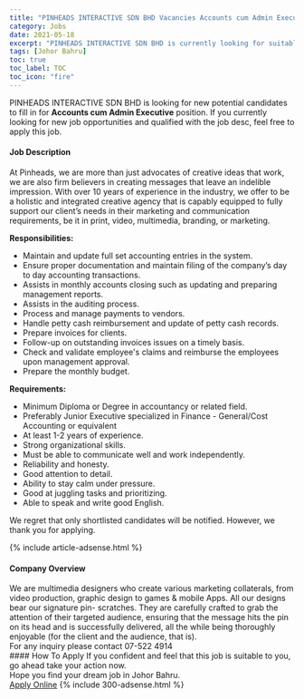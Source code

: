 ```yaml
---
title: "PINHEADS INTERACTIVE SDN BHD Vacancies Accounts cum Admin Executive" 
category: Jobs 
date: 2021-05-18 
excerpt: "PINHEADS INTERACTIVE SDN BHD is currently looking for suitable person to fill in the Accounts cum Admin Executive which based in Johor Bahru" 
tags: [Johor Bahru] 
toc: true 
toc_label: TOC 
toc_icon: "fire" 
--- 
```


<p>PINHEADS INTERACTIVE SDN BHD is looking for new potential candidates to fill in for <b>Accounts cum Admin Executive</b> position. If you currently looking for new job opportunities and qualified with the job desc, feel free to apply this job.
</p><div><div><h4>Job Description</h4></div><div><div><span><div><p>At Pinheads, we are more than just advocates of creative ideas that work, we are also firm believers in creating messages that leave an indelible impression. With over 10 years of experience in the industry, we offer to be a holistic and integrated creative agency that is capably equipped to fully support our client&#8217;s needs in their marketing and communication requirements, be it in print, video, multimedia, branding, or marketing.&#160;</p><p><strong>Responsibilities:</strong></p><ul><li>Maintain and update full set accounting entries in the system.</li><li>Ensure proper documentation and maintain filing of the company&#8217;s day to day accounting transactions.</li><li>Assists in monthly accounts closing such as updating and preparing management reports.</li><li>Assists in the auditing process.</li><li>Process and manage payments to vendors.</li><li>Handle petty cash reimbursement and update of petty cash records.</li><li>Prepare invoices for clients.</li><li>Follow-up on outstanding invoices issues on a timely basis.</li><li>Check and validate employee's claims and reimburse the employees upon management approval.</li><li>Prepare the monthly budget.</li></ul><p><strong>Requirements:</strong></p><ul><li>Minimum Diploma or Degree in accountancy or related field.</li><li>Preferably Junior Executive specialized in Finance - General/Cost Accounting or equivalent</li><li>At least 1-2 years of experience.</li><li>Strong organizational skills.</li><li>Must be able to communicate well and work independently.</li><li>Reliability and honesty.</li><li>Good attention to detail.</li><li>Ability to stay calm under pressure.</li><li>Good at juggling tasks and prioritizing.</li><li>Able to speak and write good English.</li></ul><p>We regret that only shortlisted candidates will be notified. However, we thank you for applying.</p></div></span></div></div></div> 
{% include article-adsense.html %} 
<div><div><h4>Company Overview</h4></div><div><div><span><div><div>We are multimedia designers who create various marketing collaterals, from video production, graphic design to games &amp; mobile Apps. All our designs bear our signature pin- scratches. They are carefully crafted to grab the attention of their targeted audience, ensuring that the message hits the pin on its head and is successfully delivered, all the while being thoroughly enjoyable (for the client and the audience, that is).</div>
<div>For any inquiry please contact 07-522 4914&#160;</div></div></span></div></div></div> 
#### How To Apply 
If you confident and feel that this job is suitable to you, go ahead take your action now. <br/> 
Hope you find your dream job in Johor Bahru. <br/> 
<a href="https://www.jobstreet.com.my/en/job/accounts-cum-admin-executive-4569740?jobId=jobstreet-my-job-4569740&" class="btn btn--info" target="_blank" rel="nofollow noopenner">Apply Online</a> 
{% include 300-adsense.html %} 